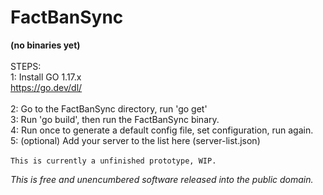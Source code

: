 # FactBanSync
**(no binaries yet)**<br>
<br>
STEPS:<br>
1: Install GO 1.17.x<br>
https://go.dev/dl/<br>
<br>
2: Go to the FactBanSync directory, run 'go get'<br>
3: Run 'go build', then run the FactBanSync binary.<br>
4: Run once to generate a default config file, set configuration, run again.<br>
5: (optional) Add your server to the list here (server-list.json)<br>
<br>
`This is currently a unfinished prototype, WIP.`<br>

*This is free and unencumbered software released into the public domain.*
